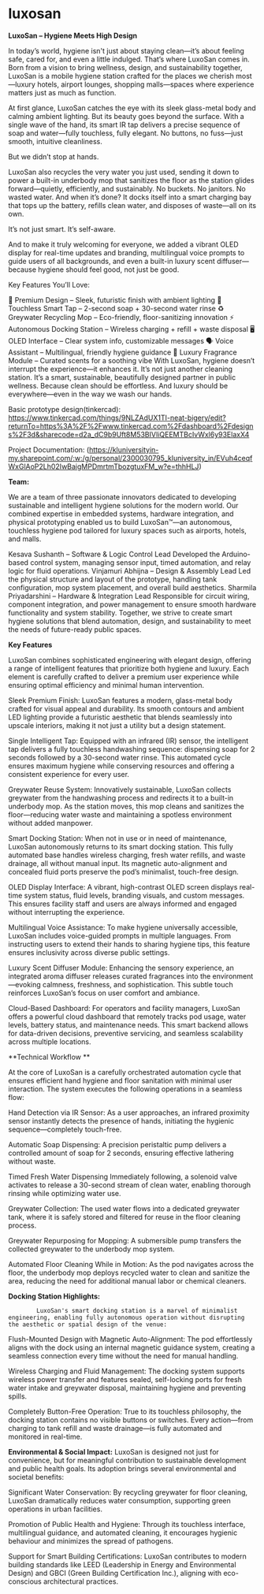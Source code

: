 # luxosan
**LuxoSan – Hygiene Meets High Design**

In today’s world, hygiene isn't just about staying clean—it’s about feeling safe, cared for, and even a little indulged. That’s where LuxoSan comes in. Born from a vision to bring wellness, design, and sustainability together, LuxoSan is a mobile hygiene station crafted for the places we cherish most—luxury hotels, airport lounges, shopping malls—spaces where experience matters just as much as function.

At first glance, LuxoSan catches the eye with its sleek glass-metal body and calming ambient lighting. But its beauty goes beyond the surface. With a single wave of the hand, its smart IR tap delivers a precise sequence of soap and water—fully touchless, fully elegant. No buttons, no fuss—just smooth, intuitive cleanliness.

But we didn’t stop at hands.

LuxoSan also recycles the very water you just used, sending it down to power a built-in underbody mop that sanitizes the floor as the station glides forward—quietly, efficiently, and sustainably. No buckets. No janitors. No wasted water. And when it’s done? It docks itself into a smart charging bay that tops up the battery, refills clean water, and disposes of waste—all on its own.

It’s not just smart. It’s self-aware.

And to make it truly welcoming for everyone, we added a vibrant OLED display for real-time updates and branding, multilingual voice prompts to guide users of all backgrounds, and even a built-in luxury scent diffuser—because hygiene should feel good, not just be good.

Key Features You’ll Love:

🌟 Premium Design – Sleek, futuristic finish with ambient lighting
🚿 Touchless Smart Tap – 2-second soap + 30-second water rinse
♻️ Greywater Recycling Mop – Eco-friendly, floor-sanitizing innovation
⚡ Autonomous Docking Station – Wireless charging + refill + waste disposal
🖥️ OLED Interface – Clear system info, customizable messages
🗣️ Voice Assistant – Multilingual, friendly hygiene guidance
🌸 Luxury Fragrance Module – Curated scents for a soothing vibe
With LuxoSan, hygiene doesn’t interrupt the experience—it enhances it. It’s not just another cleaning station. It’s a smart, sustainable, beautifully designed partner in public wellness. Because clean should be effortless. And luxury should be everywhere—even in the way we wash our hands.

Basic prototype design(tinkercad): 
https://www.tinkercad.com/things/9NLZAdUX1TI-neat-bigery/edit?returnTo=https%3A%2F%2Fwww.tinkercad.com%2Fdashboard%2Fdesigns%2F3d&sharecode=d2a_dC9b9Uft8M53BIVIiQEEMTBcIvWxl6y93ElaxX4

Project Documentation: (https://kluniversityin-my.sharepoint.com/:w:/g/personal/2300030795_kluniversity_in/EVuh4ceqfWxGlAoP2Lh02IwBaigMPDmrtmTbozgtuxFM_w?e=thhHLJ)

**Team:**

We are a team of three passionate innovators dedicated to developing sustainable and intelligent hygiene solutions for the modern world. Our combined expertise in embedded systems, hardware integration, and physical prototyping enabled us to build LuxoSan™—an autonomous, touchless hygiene pod tailored for luxury spaces such as airports, hotels, and malls.

Kesava Sushanth – Software & Logic Control Lead
            Developed the Arduino-based control system, managing sensor input, timed automation, and relay logic for fluid operations.
Vinjamuri Abhijna – Design & Assembly Lead
            Led the physical structure and layout of the prototype, handling tank configuration, mop system placement, and overall build aesthetics.
Sharmila Priyadarshini – Hardware & Integration Lead
            Responsible for circuit wiring, component integration, and power management to ensure smooth hardware functionality and system stability.
Together, we strive to create smart hygiene solutions that blend automation, design, and sustainability to meet the needs of future-ready public spaces.

**Key Features** 

LuxoSan combines sophisticated engineering with elegant design, offering a range of intelligent features that prioritize both hygiene and luxury. Each element is carefully crafted to deliver a premium user experience while ensuring optimal efficiency and minimal human intervention. 

Sleek Premium Finish:
          LuxoSan features a modern, glass-metal body crafted for visual appeal and durability. Its smooth contours and ambient LED lighting provide a futuristic aesthetic that blends seamlessly into upscale interiors, making it not just a utility but a design statement. 

Single Intelligent Tap:
          Equipped with an infrared (IR) sensor, the intelligent tap delivers a fully touchless handwashing sequence: dispensing soap for 2 seconds followed by a 30-second water rinse. This automated cycle ensures maximum hygiene while conserving resources and offering a consistent experience for every user. 

Greywater Reuse System:
          Innovatively sustainable, LuxoSan collects greywater from the handwashing process and redirects it to a built-in underbody mop. As the station moves, this mop cleans and sanitizes the floor—reducing water waste and maintaining a spotless environment without added manpower. 

Smart Docking Station:
          When not in use or in need of maintenance, LuxoSan autonomously returns to its smart docking station. This fully automated base handles wireless charging, fresh water refills, and waste drainage, all without manual input. Its magnetic auto-alignment and concealed fluid ports preserve the pod’s minimalist, touch-free design. 

OLED Display Interface:
          A vibrant, high-contrast OLED screen displays real-time system status, fluid levels, branding visuals, and custom messages. This ensures facility staff and users are always informed and engaged without interrupting the experience. 

Multilingual Voice Assistance:
          To make hygiene universally accessible, LuxoSan includes voice-guided prompts in multiple languages. From instructing users to extend their hands to sharing hygiene tips, this feature ensures inclusivity across diverse public settings. 

Luxury Scent Diffuser Module:
          Enhancing the sensory experience, an integrated aroma diffuser releases curated fragrances into the environment—evoking calmness, freshness, and sophistication. This subtle touch reinforces LuxoSan’s focus on user comfort and ambiance. 

Cloud-Based Dashboard:
          For operators and facility managers, LuxoSan offers a powerful cloud dashboard that remotely tracks pod usage, water levels, battery status, and maintenance needs. This smart backend allows for data-driven decisions, preventive servicing, and seamless scalability across multiple locations. 

**Technical Workflow **

At the core of LuxoSan is a carefully orchestrated automation cycle that ensures efficient hand hygiene and floor sanitation with minimal user interaction. The system executes the following operations in a seamless flow: 

Hand Detection via IR Sensor:
          As a user approaches, an infrared proximity sensor instantly detects the presence of hands, initiating the hygienic sequence—completely touch-free. 

Automatic Soap Dispensing:
          A precision peristaltic pump delivers a controlled amount of soap for 2 seconds, ensuring effective lathering without waste. 

Timed Fresh Water Dispensing 
          Immediately following, a solenoid valve activates to release a 30-second stream of clean water, enabling thorough rinsing while optimizing water use. 

Greywater Collection:
          The used water flows into a dedicated greywater tank, where it is safely stored and filtered for reuse in the floor cleaning process. 

Greywater Repurposing for Mopping:
          A submersible pump transfers the collected greywater to the underbody mop system. 

Automated Floor Cleaning While in Motion:
          As the pod navigates across the floor, the underbody mop deploys recycled water to clean and sanitize the area, reducing the need for additional manual labor or chemical cleaners. 

**Docking Station Highlights:**
            
            LuxoSan's smart docking station is a marvel of minimalist engineering, enabling fully autonomous operation without disrupting the aesthetic or spatial design of the venue: 

Flush-Mounted Design with Magnetic Auto-Alignment:
The pod effortlessly aligns with the dock using an internal magnetic guidance system, creating a seamless connection every time without the need for manual handling. 

Wireless Charging and Fluid Management:
The docking system supports wireless power transfer and features sealed, self-locking ports for fresh water intake and greywater disposal, maintaining hygiene and preventing spills. 

Completely Button-Free Operation:
True to its touchless philosophy, the docking station contains no visible buttons or switches. Every action—from charging to tank refill and waste drainage—is fully automated and monitored in real-time. 

**Environmental & Social Impact:**
LuxoSan is designed not just for convenience, but for meaningful contribution to sustainable development and public health goals. Its adoption brings several environmental and societal benefits: 

Significant Water Conservation:
By recycling greywater for floor cleaning, LuxoSan dramatically reduces water consumption, supporting green operations in urban facilities. 

Promotion of Public Health and Hygiene:
Through its touchless interface, multilingual guidance, and automated cleaning, it encourages hygienic behaviour and minimizes the spread of pathogens. 

Support for Smart Building Certifications: 
LuxoSan contributes to modern building standards like LEED (Leadership in Energy and Environmental Design) and GBCI (Green Building Certification Inc.), aligning with eco-conscious architectural practices. 
